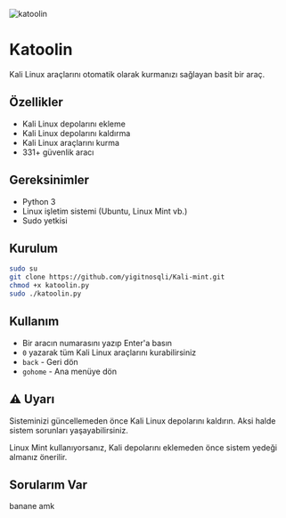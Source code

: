 ![katoolin](https://cloud.githubusercontent.com/assets/8742190/9415562/83397aae-4840-11e5-8f72-28dfffcc70a9.png)

# Katoolin

Kali Linux araçlarını otomatik olarak kurmanızı sağlayan basit bir araç.

## Özellikler

- Kali Linux depolarını ekleme
- Kali Linux depolarını kaldırma
- Kali Linux araçlarını kurma
- 331+ güvenlik aracı

## Gereksinimler

- Python 3
- Linux işletim sistemi (Ubuntu, Linux Mint vb.)
- Sudo yetkisi

## Kurulum

```bash
sudo su
git clone https://github.com/yigitnosqli/Kali-mint.git
chmod +x katoolin.py
sudo ./katoolin.py
```

## Kullanım

- Bir aracın numarasını yazıp Enter'a basın
- `0` yazarak tüm Kali Linux araçlarını kurabilirsiniz
- `back` - Geri dön
- `gohome` - Ana menüye dön

## ⚠️ Uyarı

Sisteminizi güncellemeden önce Kali Linux depolarını kaldırın. Aksi halde sistem sorunları yaşayabilirsiniz.

Linux Mint kullanıyorsanız, Kali depolarını eklemeden önce sistem yedeği almanız önerilir.

## Sorularım Var

banane amk 


